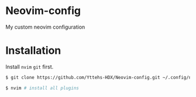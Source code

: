 # Neovim-config

My custom neovim configuration

# Installation

Install ``nvim`` ``git`` first.

```bash
$ git clone https://github.com/Yttehs-HDX/Neovim-config.git ~/.config/nvim
```

```bash
$ nvim # install all plugins
```
